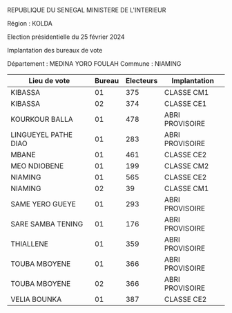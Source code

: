 REPUBLIQUE DU SENEGAL MINISTERE DE L'INTERIEUR

Région : KOLDA

Election présidentielle du 25 février 2024

Implantation des bureaux de vote

Département : MEDINA YORO FOULAH Commune : NIAMING

| Lieu de vote | Bureau | Electeurs | Implantation |
| - | - | - | - |
| KIBASSA | 01 | 375 | CLASSE CM1 |
| KIBASSA | 02 | 374 | CLASSE CE1 |
| KOURKOUR BALLA | 01 | 478 | ABRI PROVISOIRE |
| LINGUEYEL PATHE DIAO | 01 | 283 | ABRI PROVISOIRE |
| MBANE | 01 | 461 | CLASSE CE2 |
| MEO NDIOBENE | 01 | 199 | CLASSE CM2 |
| NIAMING | 01 | 565 | CLASSE CE2 |
| NIAMING | 02 | 39 | CLASSE CM1 |
| SAME YERO GUEYE | 01 | 293 | ABRI PROVISOIRE |
| SARE SAMBA TENING | 01 | 176 | ABRI PROVISOIRE |
| THIALLENE | 01 | 359 | ABRI PROVISOIRE |
| TOUBA MBOYENE | 01 | 366 | ABRI PROVISOIRE |
| TOUBA MBOYENE | 02 | 366 | ABRI PROVISOIRE |
| VELIA BOUNKA | 01 | 387 | CLASSE CE2 |

<!-- PageNumber="11/12" -->
